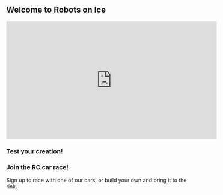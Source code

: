 

## Welcome to Robots on Ice

<iframe width="560" height="315" src="https://www.youtube.com/embed/IzURLaneSJY" title="YouTube video player" frameborder="0" allow="accelerometer; autoplay; clipboard-write; encrypted-media; gyroscope; picture-in-picture" allowfullscreen></iframe>

### Test your creation!


### Join the RC car race!

Sign up to race with one of our cars, or build your own and bring it to the rink.
